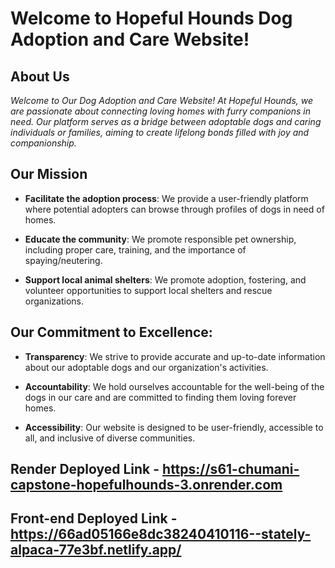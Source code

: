 # Welcome to Hopeful Hounds Dog Adoption and Care Website!

## About Us

_Welcome to Our Dog Adoption and Care Website! At Hopeful Hounds, we are passionate about connecting loving homes with furry companions in need. Our platform serves as a bridge between adoptable dogs and caring individuals or families, aiming to create lifelong bonds filled with joy and companionship._

## Our Mission

- **Facilitate the adoption process**: We provide a user-friendly platform where potential adopters can browse through profiles of dogs in need of homes.

- **Educate the community**: We promote responsible pet ownership, including proper care, training, and the importance of spaying/neutering.

- **Support local animal shelters**: We promote adoption, fostering, and volunteer opportunities to support local shelters and rescue organizations.

## Our Commitment to Excellence:

- **Transparency**: We strive to provide accurate and up-to-date information about our adoptable dogs and our organization's activities.

- **Accountability**: We hold ourselves accountable for the well-being of the dogs in our care and are committed to finding them loving forever homes.

- **Accessibility**: Our website is designed to be user-friendly, accessible to all, and inclusive of diverse communities.

## Render Deployed Link - https://s61-chumani-capstone-hopefulhounds-3.onrender.com

## Front-end Deployed Link - https://66ad05166e8dc38240410116--stately-alpaca-77e3bf.netlify.app/
